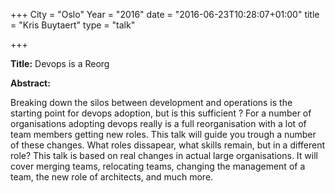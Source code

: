 +++
City = "Oslo"
Year = "2016"
date = "2016-06-23T10:28:07+01:00"
title = "Kris Buytaert"
type = "talk"

+++

<div class="col-12">
  <p><strong>Title:</strong>
Devops is a Reorg
</p>

<p><strong>Abstract:</strong></p>

<p>Breaking down the silos between development and operations is the starting point for devops adoption, but is this sufficient ? For a number of organisations adopting devops really is a full reorganisation with a lot of team members getting new roles. This talk will guide you trough a number of these changes. What roles dissapear, what skills remain, but in a different role? This talk is based on real changes in actual large organisations. It will cover merging teams, relocating teams, changing the management of a team, the new role of architects, and much more. </p>

</div>

